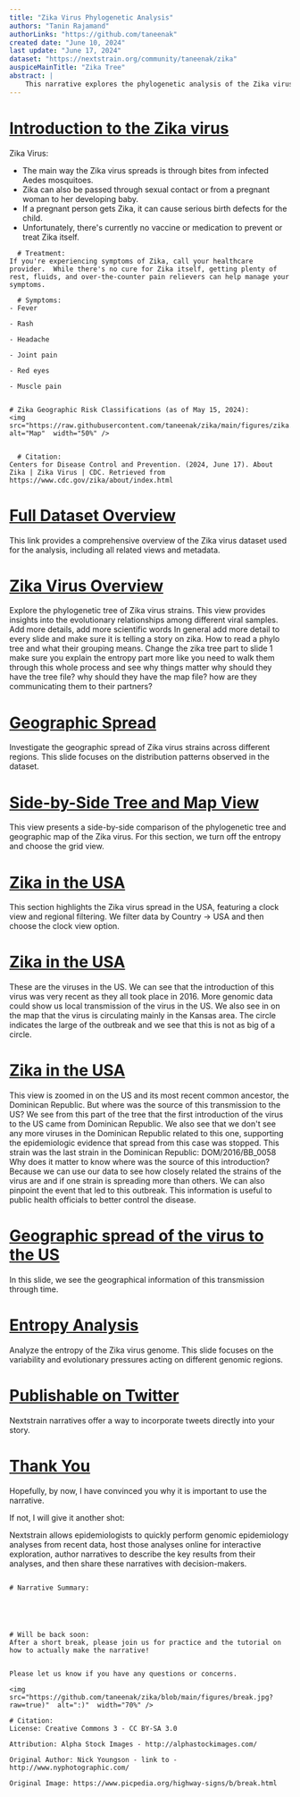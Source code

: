 ```yaml
---
title: "Zika Virus Phylogenetic Analysis"
authors: "Tanin Rajamand"
authorLinks: "https://github.com/taneenak"
created date: "June 10, 2024"
last update: "June 17, 2024"
dataset: "https://nextstrain.org/community/taneenak/zika"
auspiceMainTitle: "Zika Tree"
abstract: |
    This narrative explores the phylogenetic analysis of the Zika virus using Nextstrain. It includes slides on the tree, map views of the virus's evolution, and entropy analysis.
---
```


# [Introduction to the Zika virus](https://nextstrain.org/community/taneenak/zika)

Zika Virus: 
- The main way the Zika virus spreads is through bites from infected Aedes mosquitoes.
- Zika can also be passed through sexual contact or from a pregnant woman to her developing baby.
- If a pregnant person gets Zika, it can cause serious birth defects for the child.
- Unfortunately, there's currently no vaccine or medication to prevent or treat Zika itself.

```auspiceMainDisplayMarkdown
  # Treatment:
If you're experiencing symptoms of Zika, call your healthcare provider.  While there's no cure for Zika itself, getting plenty of rest, fluids, and over-the-counter pain relievers can help manage your symptoms.

  # Symptoms:
- Fever

- Rash

- Headache

- Joint pain

- Red eyes

- Muscle pain


# Zika Geographic Risk Classifications (as of May 15, 2024):
<img  src="https://raw.githubusercontent.com/taneenak/zika/main/figures/zika.png"  alt="Map"  width="50%" />


  # Citation:
Centers for Disease Control and Prevention. (2024, June 17). About Zika | Zika Virus | CDC. Retrieved from https://www.cdc.gov/zika/about/index.html

```

# [Full Dataset Overview](https://nextstrain.org/community/taneenak/zika?animate=2012-04-04,2016-11-04,0,0,30000&c=region)

This link provides a comprehensive overview of the Zika virus dataset used for the analysis, including all related views and metadata.

# [Zika Virus Overview](https://nextstrain.org/community/taneenak/zika?d=tree&p=full)

Explore the phylogenetic tree of Zika virus strains. This view provides insights into the evolutionary relationships among different viral samples.
Add more details, add more scientific words
In general add more detail to every slide and make sure it is telling a story on zika. 
How to read a phylo tree and what their grouping means. 
Change the zika tree part to slide 1
make sure you explain the entropy part more 
like you need to walk them through this whole process and see why things matter
why should they have the tree file?
why should they have the map file?
how are they communicating them to their partners?


# [Geographic Spread](https://nextstrain.org/community/taneenak/zika?d=map&p=full)

Investigate the geographic spread of Zika virus strains across different regions. This slide focuses on the distribution patterns observed in the dataset.

# [Side-by-Side Tree and Map View](https://nextstrain.org/community/taneenak/zika?d=tree,map&p=grid)

This view presents a side-by-side comparison of the phylogenetic tree and geographic map of the Zika virus.
For this section, we turn off the entropy and choose the grid view. 

# [Zika in the USA](https://nextstrain.org/community/taneenak/zika?c=region&f_country=USA&l=clock)
This section highlights the Zika virus spread in the USA, featuring a clock view and regional filtering.
We filter data by Country -> USA and then choose the clock view option.

# [Zika in the USA](https://nextstrain.org/community/taneenak/zika?d=tree,map&f_country=USA&p=grid)
These are the viruses in the US.
We can see that the introduction of this virus was very recent as they all took place in 2016.
More genomic data could show us local transmission of the virus in the US. 
We also see in on the map that the virus is circulating mainly in the Kansas area.
The circle indicates the large of the outbreak and we see that this is not as big of a circle. 

# [Zika in the USA](https://nextstrain.org/community/taneenak/zika?d=tree&f_country=USA,Dominican%20Republic&p=full)
This view is zoomed in on the US and its most recent common ancestor, the Dominican Republic. 
But where was the source of this transmission to the US? We see from this part of the tree that the first introduction of the virus to the US came from Dominican Republic.
We also see that we don't see any more viruses in the Dominican Republic related to this one, supporting the epidemiologic evidence that spread from this case was stopped. This strain was the last strain in the Dominican Republic: DOM/2016/BB_0058 
Why does it matter to know where was the source of this introduction? Because we can use our data to see how closely related the strains of the virus are and if one strain is spreading more than others. We can also pinpoint the event that led to this outbreak.
This information is useful to public health officials to better control the disease. 

# [Geographic spread of the virus to the US](https://nextstrain.org/community/taneenak/zika?animate=2015-04-20,2016-09-30,1,1,30000&d=map&f_country=USA,Dominican%20Republic&p=full)
In this slide, we see the geographical information of this transmission through time. 

# [Entropy Analysis](https://nextstrain.org/community/taneenak/zika?d=entropy&p=full)

Analyze the entropy of the Zika virus genome. This slide focuses on the variability and evolutionary pressures acting on different genomic regions.


# [Publishable on Twitter](https://nextstrain.org/community/taneenak/zika?c=region&d=tree&l=radial&p=full)
Nextstrain narratives offer a way to incorporate tweets directly into your story. 

# [Thank You](https://nextstrain.org/community/taneenak/zika)

Hopefully, by now, I have convinced you why it is important to use the narrative.


If not, I will give it another shot:


Nextstrain allows epidemiologists to quickly perform genomic epidemiology analyses from recent data, host those analyses online for interactive exploration, author narratives to describe the key results from their analyses, and then share these narratives with decision-makers.​


```auspiceMainDisplayMarkdown

# Narrative Summary:





# Will be back soon:
After a short break, please join us for practice and the tutorial on how to actually make the narrative!


Please let us know if you have any questions or concerns.

<img  src="https://github.com/taneenak/zika/blob/main/figures/break.jpg?raw=true)"  alt=":)"  width="70%" />

# Citation: 
License: Creative Commons 3 - CC BY-SA 3.0

Attribution: Alpha Stock Images - http://alphastockimages.com/

Original Author: Nick Youngson - link to - http://www.nyphotographic.com/

Original Image: https://www.picpedia.org/highway-signs/b/break.html


```


